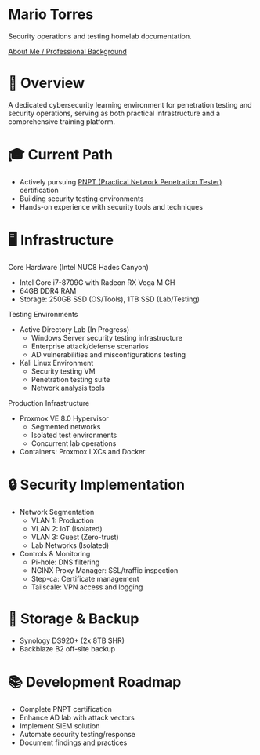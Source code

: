 # Mario Torres
Security operations and testing homelab documentation.

[About Me / Professional Background](about.md)

# 🎯 Overview
A dedicated cybersecurity learning environment for penetration testing and security operations, serving as both practical infrastructure and a comprehensive training platform.

# 🎓 Current Path
* Actively pursuing [PNPT (Practical Network Penetration Tester)](https://certifications.tcm-sec.com/pnpt/) certification
* Building security testing environments
* Hands-on experience with security tools and techniques

# 🖥️ Infrastructure
Core Hardware (Intel NUC8 Hades Canyon)
* Intel Core i7-8709G with Radeon RX Vega M GH
* 64GB DDR4 RAM
* Storage: 250GB SSD (OS/Tools), 1TB SSD (Lab/Testing)

Testing Environments
* Active Directory Lab (In Progress)
  * Windows Server security testing infrastructure
  * Enterprise attack/defense scenarios
  * AD vulnerabilities and misconfigurations testing
* Kali Linux Environment
  * Security testing VM
  * Penetration testing suite
  * Network analysis tools

Production Infrastructure
* Proxmox VE 8.0 Hypervisor
  * Segmented networks
  * Isolated test environments
  * Concurrent lab operations
* Containers: Proxmox LXCs and Docker

# 🔒 Security Implementation
* Network Segmentation
  * VLAN 1: Production
  * VLAN 2: IoT (Isolated)
  * VLAN 3: Guest (Zero-trust)
  * Lab Networks (Isolated)
* Controls & Monitoring
  * Pi-hole: DNS filtering
  * NGINX Proxy Manager: SSL/traffic inspection
  * Step-ca: Certificate management
  * Tailscale: VPN access and logging

# 💾 Storage & Backup
* Synology DS920+ (2x 8TB SHR)
* Backblaze B2 off-site backup

# 📚 Development Roadmap
* Complete PNPT certification
* Enhance AD lab with attack vectors
* Implement SIEM solution
* Automate security testing/response
* Document findings and practices